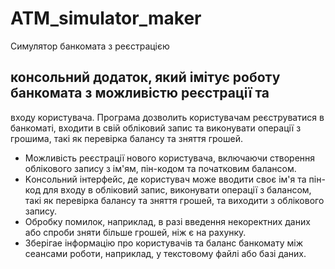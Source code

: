 # ATM_simulator_maker
Симулятор банкомата з реєстрацією

## консольний додаток, який імітує роботу банкомата з можливістю реєстрації та
входу користувача. Програма дозволить користувачам реєструватися в банкоматі,
входити в свій обліковий запис та виконувати операції з грошима, такі як перевірка
балансу та зняття грошей.

* Mожливість реєстрації нового користувача, включаючи створення
облікового запису з ім'ям, пін-кодом та початковим балансом.
* Kонсольний інтерфейс, де користувач може вводити своє ім'я та пін-код
для входу в обліковий запис, виконувати операції з балансом, такі як перевірка
балансу та зняття грошей, та виходити з облікового запису.
* Oбробку помилок, наприклад, в разі введення некоректних даних
або спроби зняти більше грошей, ніж є на рахунку.
* Зберігае інформацію про користувачів та баланс банкомату між сеансами
роботи, наприклад, у текстовому файлі або базі даних.

